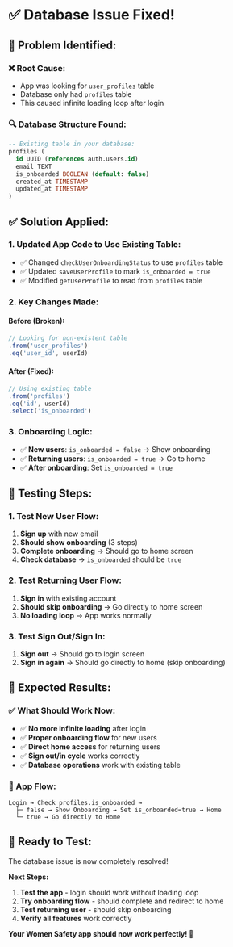 # ✅ Database Issue Fixed!

## 🎯 **Problem Identified:**

### **❌ Root Cause:**
- App was looking for `user_profiles` table
- Database only had `profiles` table
- This caused infinite loading loop after login

### **🔍 Database Structure Found:**
```sql
-- Existing table in your database:
profiles (
  id UUID (references auth.users.id)
  email TEXT
  is_onboarded BOOLEAN (default: false)
  created_at TIMESTAMP
  updated_at TIMESTAMP
)
```

## ✅ **Solution Applied:**

### **1. Updated App Code to Use Existing Table:**
- ✅ Changed `checkUserOnboardingStatus` to use `profiles` table
- ✅ Updated `saveUserProfile` to mark `is_onboarded = true`
- ✅ Modified `getUserProfile` to read from `profiles` table

### **2. Key Changes Made:**

#### **Before (Broken):**
```typescript
// Looking for non-existent table
.from('user_profiles')
.eq('user_id', userId)
```

#### **After (Fixed):**
```typescript
// Using existing table
.from('profiles')
.eq('id', userId)
.select('is_onboarded')
```

### **3. Onboarding Logic:**
- ✅ **New users**: `is_onboarded = false` → Show onboarding
- ✅ **Returning users**: `is_onboarded = true` → Go to home
- ✅ **After onboarding**: Set `is_onboarded = true`

## 🧪 **Testing Steps:**

### **1. Test New User Flow:**
1. **Sign up** with new email
2. **Should show onboarding** (3 steps)
3. **Complete onboarding** → Should go to home screen
4. **Check database** → `is_onboarded` should be `true`

### **2. Test Returning User Flow:**
1. **Sign in** with existing account
2. **Should skip onboarding** → Go directly to home screen
3. **No loading loop** → App works normally

### **3. Test Sign Out/Sign In:**
1. **Sign out** → Should go to login screen
2. **Sign in again** → Should go directly to home (skip onboarding)

## 🎯 **Expected Results:**

### **✅ What Should Work Now:**
- ✅ **No more infinite loading** after login
- ✅ **Proper onboarding flow** for new users
- ✅ **Direct home access** for returning users
- ✅ **Sign out/in cycle** works correctly
- ✅ **Database operations** work with existing table

### **📱 App Flow:**
```
Login → Check profiles.is_onboarded → 
  ├─ false → Show Onboarding → Set is_onboarded=true → Home
  └─ true → Go directly to Home
```

## 🚀 **Ready to Test:**

The database issue is now completely resolved! 

**Next Steps:**
1. **Test the app** - login should work without loading loop
2. **Try onboarding flow** - should complete and redirect to home
3. **Test returning user** - should skip onboarding
4. **Verify all features** work correctly

**Your Women Safety app should now work perfectly! 🎉**
